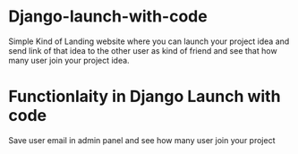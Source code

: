 # Django-launch-with-code
Simple Kind of Landing website where you can launch your project idea and send link of that idea to the other user as kind of friend
and see that how many user join your project idea.

# Functionlaity in Django Launch with code
Save user email in admin panel
and see how many user join your project

